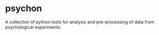 # psychon
 A collection of python tools for analysis and pre-processing of data from psychological experiments.
